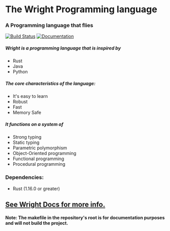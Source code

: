 # The Wright Programming language
### A Programming language that flies

[![Build Status](https://travis-ci.org/Alfriadox/Wright-lang.svg?branch=master)](https://travis-ci.org/Alfriadox/Wright-lang)
[![Documentation](https://docs.rs/wright/badge.svg)](https://docs.rs/wright)

##### Wright is a programming language that is inspired by
* Rust
* Java
* Python

##### The core characteristics of the language:
* It's easy to learn
* Robust
* Fast
* Memory Safe

##### It functions on a system of
* Strong typing
* Static typing
* Parametric polymorphism
* Object-Oriented programming
* Functional programming
* Procedural programming

### Dependencies:
* Rust (1.16.0 or greater)

## [See Wright Docs for more info.](https://alfriadox.github.io/Wright-lang/)
#### Note: The makefile in the repository's root is for documentation purposes and will not build the project. 